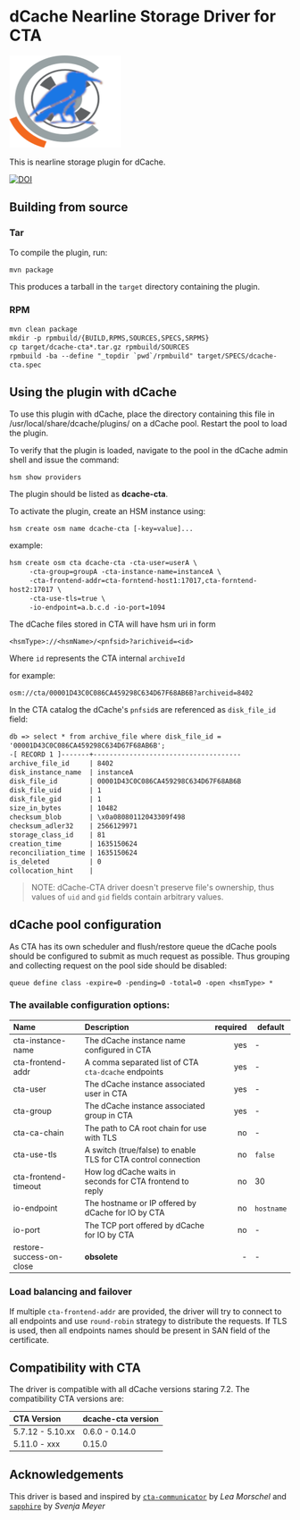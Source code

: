 # dCache Nearline Storage Driver for CTA

<img src=".assets/cta+dcache.png" height="165" width="200">

This is nearline storage plugin for dCache.

[![DOI](https://zenodo.org/badge/415029713.svg)](https://zenodo.org/badge/latestdoi/415029713)

## Building from source

### Tar

To compile the plugin, run:

    mvn package

This produces a tarball in the `target` directory containing the plugin.

### RPM

```
mvn clean package
mkdir -p rpmbuild/{BUILD,RPMS,SOURCES,SPECS,SRPMS}
cp target/dcache-cta*.tar.gz rpmbuild/SOURCES
rpmbuild -ba --define "_topdir `pwd`/rpmbuild" target/SPECS/dcache-cta.spec
```

## Using the plugin with dCache

To use this plugin with dCache, place the directory containing this
file in /usr/local/share/dcache/plugins/ on a dCache pool. Restart
the pool to load the plugin.

To verify that the plugin is loaded, navigate to the pool in the dCache admin
shell and issue the command:

    hsm show providers

The plugin should be listed as **dcache-cta**.

To activate the plugin, create an HSM instance using:

    hsm create osm name dcache-cta [-key=value]...

example:

    hsm create osm cta dcache-cta -cta-user=userA \
         -cta-group=groupA -cta-instance-name=instanceA \
         -cta-frontend-addr=cta-forntend-host1:17017,cta-forntend-host2:17017 \
         -cta-use-tls=true \
         -io-endpoint=a.b.c.d -io-port=1094

The dCache files stored in CTA will have hsm uri in form
```
<hsmType>://<hsmName>/<pnfsid>?arichiveid=<id>
```
Where `id` represents the CTA internal `archiveId`

for example:
```
osm://cta/00001D43C0C086CA459298C634D67F68AB6B?archiveid=8402
```

In the CTA catalog the dCache's `pnfsid`s are referenced as `disk_file_id` field:

```
db => select * from archive_file where disk_file_id = '00001D43C0C086CA459298C634D67F68AB6B';
-[ RECORD 1 ]-------+-------------------------------------
archive_file_id     | 8402
disk_instance_name  | instanceA
disk_file_id        | 00001D43C0C086CA459298C634D67F68AB6B
disk_file_uid       | 1
disk_file_gid       | 1
size_in_bytes       | 10482
checksum_blob       | \x0a08080112043309f498
checksum_adler32    | 2566129971
storage_class_id    | 81
creation_time       | 1635150624
reconciliation_time | 1635150624
is_deleted          | 0
collocation_hint    |
```

> NOTE: dCache-CTA driver doesn't preserve file's ownership, thus values of `uid` and `gid` fields
> contain arbitrary values.

## dCache pool configuration

As CTA has its own scheduler and flush/restore queue the dCache pools should be configured to
submit as much request as possible. Thus grouping and collecting request on the pool side should
be disabled:

```
queue define class -expire=0 -pending=0 -total=0 -open <hsmType> *
```

### The available configuration options:

| Name                 | Description                                                    | required | default    |
|:---------------------|:---------------------------------------------------------------|---------:|------------|
| cta-instance-name    | The dCache instance name configured in CTA                     |      yes | -          |
| cta-frontend-addr    | A comma separated list of  CTA `cta-dcache` endpoints          |      yes | -          |
| cta-user             | The dCache instance associated user in CTA                     |      yes | -          |
| cta-group            | The dCache instance associated group in CTA                    |      yes | -          |
| cta-ca-chain         | The path to CA root chain for use with TLS                     |       no | -          |
| cta-use-tls          | A switch (true/false) to enable TLS for CTA control connection |       no | `false`    |
| cta-frontend-timeout | How log dCache waits in seconds for CTA frontend to reply      |       no | 30         |
| io-endpoint          | The hostname or IP offered by dCache for IO by CTA             |       no | `hostname` |
| io-port              | The TCP port offered by dCache for IO by CTA                   |       no | -          |
| restore-success-on-close | **obsolete**                                                   |        - | -          |


### Load balancing and failover

If multiple `cta-frontend-addr` are provided, the driver will try to connect to all endpoints and use `round-robin`
strategy to distribute the requests. If TLS is used, then all endpoints names should be present in SAN field of the
certificate.

## Compatibility with CTA

The driver is compatible with all dCache versions staring 7.2. The compatibility CTA versions are:

| CTA Version              | dcache-cta version |
|:-------------------------|:-------------------|
| 5.7.12 - 5.10.xx         | 0.6.0 - 0.14.0     |
| 5.11.0 - xxx             | 0.15.0             |


## Acknowledgements

This driver is based and inspired by [`cta-communicator`](https://github.com/lemora/cta-communicator) by _Lea Morschel_ and  [`sapphire`](https://github.com/dCache/sapphire) by _Svenja Meyer_

